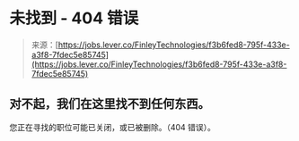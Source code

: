 <!--yml

category: 未分类

date: 2024-05-27 14:38:21

-->

# 未找到 - 404 错误

> 来源：[https://jobs.lever.co/FinleyTechnologies/f3b6fed8-795f-433e-a3f8-7fdec5e85745](https://jobs.lever.co/FinleyTechnologies/f3b6fed8-795f-433e-a3f8-7fdec5e85745)

## 对不起，我们在这里找不到任何东西。

您正在寻找的职位可能已关闭，或已被删除。（404 错误）。
